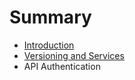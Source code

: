 # Summary

* [Introduction](introduction.md)
* [Versioning and Services](versioning_and_services.md)
* API Authentication

